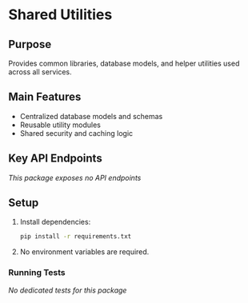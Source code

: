 # Shared Utilities

## Purpose
Provides common libraries, database models, and helper utilities used across all services.

## Main Features
- Centralized database models and schemas
- Reusable utility modules
- Shared security and caching logic

## Key API Endpoints
_This package exposes no API endpoints_

## Setup
1. Install dependencies:
   ```bash
   pip install -r requirements.txt
   ```
2. No environment variables are required.

### Running Tests
_No dedicated tests for this package_
